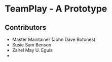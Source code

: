# TeamPlay - A Prototype

## Contributors

- Master Maintainer (John Dave Botones)
- Susie Sam Benson
- Zairel May U. Eguia
- 
